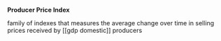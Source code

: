 **Producer Price Index**

family of indexes that measures the average change over time in selling prices
received by [[gdp domestic]] producers